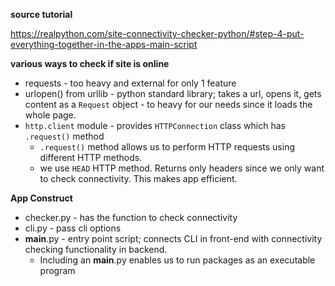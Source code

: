 **source tutorial**

https://realpython.com/site-connectivity-checker-python/#step-4-put-everything-together-in-the-apps-main-script

**various ways to check if site is online**

* requests - too heavy and external for only 1 feature  
* urlopen() from urllib - python standard library; takes a url, opens it, gets content as a `Request` object - to heavy for our needs since it loads the whole page.
* `http.client` module - provides `HTTPConnection` class which has `.request()` method
    * `.request()` method allows us to perform HTTP requests using different HTTP methods.
    * we use `HEAD` HTTP method. Returns only headers since we only want to check connectivity. This makes app efficient.

**App Construct**

* checker.py - has the function to check connectivity
* cli.py - pass cli options
* __main__.py - entry point script; connects CLI in front-end with connectivity checking functionality in backend.
    * Including an __main__.py enables us to run packages as an executable program
    